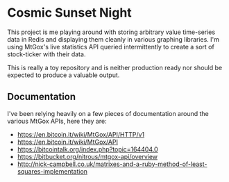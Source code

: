 
# Cosmic Sunset Night

This project is me playing around with storing arbitrary value time-series data
in Redis and displaying them cleanly in various graphing libraries. I'm using
MtGox's live statistics API queried intermittently to create a sort of
stock-ticker with their data.

This is really a toy repository and is neither production ready nor should be
expected to produce a valuable output.

## Documentation

I've been relying heavily on a few pieces of documentation around the various
MtGox APIs, here they are:

* https://en.bitcoin.it/wiki/MtGox/API/HTTP/v1
* https://en.bitcoin.it/wiki/MtGox/API
* https://bitcointalk.org/index.php?topic=164404.0
* https://bitbucket.org/nitrous/mtgox-api/overview
* http://nick-campbell.co.uk/matrixes-and-a-ruby-method-of-least-squares-implementation

